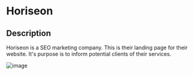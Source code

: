 # Horiseon

## Description
Horiseon is a SEO marketing company. This is their landing page for their website. It's purpose is to inform potential clients of their services. 

![image](https://user-images.githubusercontent.com/98709219/153435153-34747302-fc49-42be-aae7-853a5455d1b1.png)

